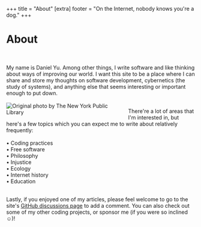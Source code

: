 +++
title = "About"
[extra]
footer = "On the Internet, nobody knows you're a dog."
+++

<div class="card_post">
<h1>About<br></h1>
<br>
<p>
My name is Daniel Yu. Among other things, I write software and like thinking about ways of improving our world. I want this site to be a place where I can share and store my thoughts on software development, cybernetics (the study of systems), and anything else that seems interesting or important enough to put down.<br>
<br>

<img src="profile.png" alt="Original photo by The New York Public Library" style="max-width:300px; float: left; margin-right: 25px;">

There're a lot of areas that I'm interested in, but here's a few topics which you can expect me to write about relatively frequently:<br>
<br>
• Coding practices<br>
• Free software<br>
• Philosophy<br>
• Injustice<br>
• Ecology<br>
• Internet history<br>
• Education<br>
<br>

Lastly, if you enjoyed one of my articles, please feel welcome to go to the site's <a href="https://github.com/danielyu2003/danielyu2003.github.io/discussions">GitHub discussions page</a> to add a comment. You can also check out some of my other coding projects, or sponsor me (if you were so inclined ☺)!
</p>
<br>
</div>